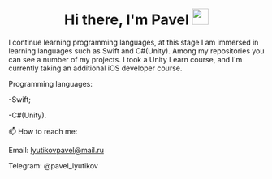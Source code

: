 <h1 align="center">Hi there, I'm Pavel</a> 
<img src="https://github.com/blackcater/blackcater/raw/main/images/Hi.gif" height="32"/></h1>

I continue learning programming languages, at this stage I am immersed in learning languages such as Swift and C#(Unity). Among my repositories you can see a number of my projects. I took a Unity Learn course, and I'm currently taking an additional iOS developer course.

Programming languages:

-Swift;

-C#(Unity).

📫 How to reach me:

Email: lyutikovpavel@mail.ru

Telegram: @pavel_lyutikov
<!--
**PavelLyutikov/PavelLyutikov** is a ✨ _special_ ✨ repository because its `README.md` (this file) appears on your GitHub profile.
